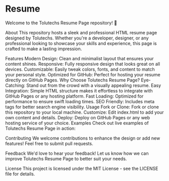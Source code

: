 # Resume

Welcome to the Tolutechs Resume Page repository! 🌟

About
This repository hosts a sleek and professional HTML resume page designed by Tolutechs. Whether you're a developer, designer, or any professional looking to showcase your skills and experience, this page is crafted to make a lasting impression.

Features
Modern Design: Clean and minimalist layout that ensures your content shines.
Responsive: Fully responsive design that looks great on all devices.
Customizable: Easily tweak colors, fonts, and content to match your personal style.
Optimized for GitHub: Perfect for hosting your resume directly on GitHub Pages.
Why Choose Tolutechs Resume Page?
Eye-Catching: Stand out from the crowd with a visually appealing resume.
Easy Integration: Simple HTML structure makes it effortless to integrate with GitHub Pages or any hosting platform.
Fast Loading: Optimized for performance to ensure swift loading times.
SEO Friendly: Includes meta tags for better search engine visibility.
Usage
Fork or Clone: Fork or clone this repository to your local machine.
Customize: Edit index.html to add your own content and details.
Deploy: Deploy on GitHub Pages or any web hosting service of your choice.
Examples
Check out live examples of Tolutechs Resume Page in action:

Contributing
We welcome contributions to enhance the design or add new features! Feel free to submit pull requests.

Feedback
We'd love to hear your feedback! Let us know how we can improve Tolutechs Resume Page to better suit your needs.

License
This project is licensed under the MIT License - see the LICENSE file for details.
